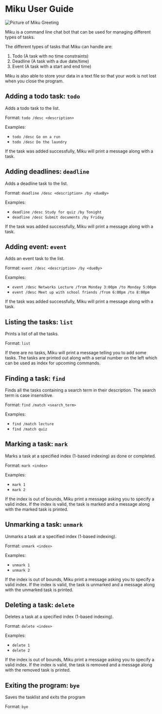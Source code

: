 # Miku User Guide

![Picture of Miku Greeting](/images/greeting.png)

Miku is a command line chat bot that can be used for managing different types of tasks.

The different types of tasks that Miku can handle are:
1. Todo (A task with no time constraints)
2. Deadline (A task with a due date/time)
3. Event (A task with a start and end time)

Miku is also able to store your data in a text file so that your work is not lost when you close the program.

## Adding a todo task: `todo`

Adds a todo task to the list.

Format: `todo /desc <description>`

Examples:
- `todo /desc Go on a run`
- `todo /desc Do the laundry`

If the task was added successfully, Miku will print a message along with a task.

## Adding deadlines: `deadline`

Adds a deadline task to the list.

Format: `deadline /desc <description> /by <dueBy>`

Examples:
- `deadline /desc Study for quiz /by Tonight`
- `deadline /desc Submit documents /by Friday`

If the task was added successfully, Miku will print a message along with a task.

## Adding event: `event`

Adds an event task to the list.

Format: `event /desc <description> /by <dueBy>`

Examples:
- `event /desc Networks Lecture /from Monday 3:00pm /to Monday 5:00pm`
- `event /desc Meet up with school friends /from 6:00pm /to 8:00pm`

If the task was added successfully, Miku will print a message along with a task.

## Listing the tasks: `list`

Prints a list of all the tasks.

Format: `list`

If there are no tasks, Miku will print a message telling you to add some tasks.
The tasks are printed out along with a serial number on the left which can be used as index for upcoming commands.

## Finding a task: `find`

Finds all the tasks containing a search term in their description.
The search term is case insensitive.

Format: `find /match <search_term>`

Examples:
- `find /match lecture`
- `find /match quiz`

## Marking a task: `mark`

Marks a task at a specified index (1-based indexing) as done or completed.

Format: `mark <index>`

Examples:
- `mark 1`
- `mark 2`

If the index is out of bounds, Miku print a message asking you to specify a valid index.
If the index is valid, the task is marked and a message along with the marked task is printed.

## Unmarking a task: `unmark`

Unmarks a task at a specified index (1-based indexing).

Format: `unmark <index>`

Examples:
- `unmark 1`
- `unmark 2`

If the index is out of bounds, Miku print a message asking you to specify a valid index.
If the index is valid, the task is unmarked and a message along with the unmarked task is printed.

## Deleting a task: `delete`

Deletes a task at a specified index (1-based indexing).

Format: `delete <index>`

Examples:
- `delete 1`
- `delete 2`

If the index is out of bounds, Miku print a message asking you to specify a valid index.
If the index is valid, the task is removed and a message along with the removed task is printed.

## Exiting the program: `bye`

Saves the tasklist and exits the program

Format: `bye`